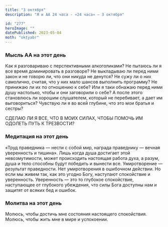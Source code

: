 ```yaml
---
title: "3 октября"
description: "Я и АА 24 часа - «24 часа» — 3 октября"

id: "277"
heroImage: ""
datePublished: 2023-05-04
moth: "oktyabr"
---
```


### Мысль АА на этот день

Как я разговариваю с перспективными алкоголиками? Не пытаюсь ли я все время
доминировать в разговоре? Не выкладываю ли перед ними закон и не говорю ли,
что они никуда не денутся? Не сужу ли о них самолично, считая, что у них мало
шансов выполнить программу? Не принижаю ли их по отношению к себе? Или я таки
обнажаю перед ними душу настолько, чтобы и они заговорили о себе? А после
этого становлюсь ли хорошим слушателем, который не перебивает, а дает им
выговориться? Чувствую ли я во всей глубине, что это мои братья и сестры?

СДЕЛАЮ ЛИ Я ВСЕ, ЧТО В МОИХ СИЛАХ, ЧТОБЫ ПОМОЧЬ ИМ ОДОЛЕТЬ ПУТЬ К ТРЕЗВОСТИ?

### Медитация на этот день

«Труд праведника — нести с собой мир, награда праведнику — вечная уверенность
и тишина». Лишь когда душа достигает этой невозмутимости, может происходить
настоящая работа духа, а разум, душа и тело способны будут победить и вынести
все. Умиротворение — результат праведности. Нет умиротворения в ошибочном
действии. Но если мы живем так, как это угодно Богу, наступают спокойствие и
уверенность. Уверенность — это то глубокое спокойствие, наступающее от
глубокого убеждения, что силы Бога доступны нам и защитят от всяких бед и
ошибок.

### Молитва на этот день

Молюсь, чтобы достичь мне состояния настоящего спокойствия. Молюсь, чтобы жить
мне в мире и успокоении.
